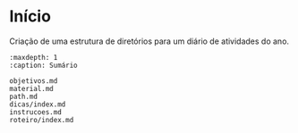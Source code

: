 # Início

Criação de uma estrutura de diretórios para um diário de atividades do ano.

```{toctree}
:maxdepth: 1
:caption: Sumário

objetivos.md
material.md
path.md
dicas/index.md
instrucoes.md
roteiro/index.md
```